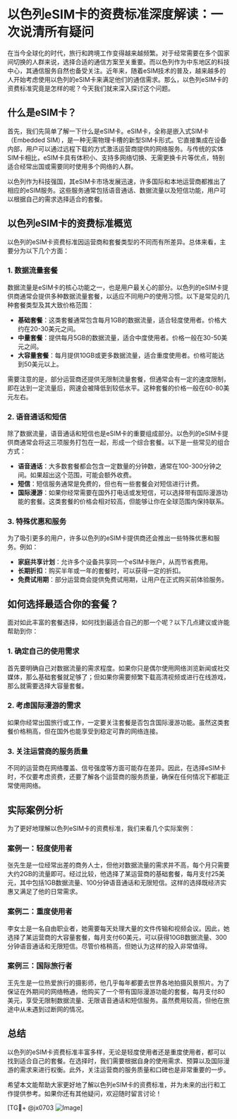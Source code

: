 # 以色列eSIM卡的资费标准深度解读：一次说清所有疑问

在当今全球化的时代，旅行和跨境工作变得越来越频繁。对于经常需要在多个国家间切换的人群来说，选择合适的通信方案至关重要。而以色列作为中东地区的科技中心，其通信服务自然也备受关注。近年来，随着eSIM技术的普及，越来越多的人开始考虑使用以色列的eSIM卡来满足他们的通信需求。那么，以色列eSIM卡的资费标准究竟是怎样的呢？今天我们就来深入探讨这个问题。

## 什么是eSIM卡？

首先，我们先简单了解一下什么是eSIM卡。eSIM卡，全称是嵌入式SIM卡（Embedded SIM），是一种无需物理卡槽的新型SIM卡形式。它直接集成在设备内部，用户可以通过远程下载的方式激活运营商提供的网络服务。与传统的实体SIM卡相比，eSIM卡具有体积小、支持多网络切换、无需更换卡片等优点，特别适合经常出国或需要同时使用多个网络的人群。

以色列作为科技强国，其eSIM卡市场发展迅速，许多国际和本地运营商都推出了相应的eSIM服务。这些服务通常包括语音通话、数据流量以及短信功能，用户可以根据自己的需求选择适合的套餐。

## 以色列eSIM卡的资费标准概览

以色列的eSIM卡资费标准因运营商和套餐类型的不同而有所差异。总体来看，主要分为以下几个方面：

### 1. 数据流量套餐

数据流量是eSIM卡的核心功能之一，也是用户最关心的部分。以色列的eSIM卡提供商通常会提供多种数据流量套餐，以适应不同用户的使用习惯。以下是常见的几种套餐类型及其大致价格范围：

- **基础套餐**：这类套餐通常包含每月1GB的数据流量，适合轻度使用者。价格大约在20-30美元之间。
- **中量套餐**：提供每月5GB的数据流量，适合中度使用者。价格一般在30-50美元之间。
- **大容量套餐**：每月提供10GB或更多数据流量，适合重度使用者。价格可能达到50美元以上。

需要注意的是，部分运营商还提供无限制流量套餐，但通常会有一定的速度限制，即在达到一定流量后，网速会被降低到较低水平。这种套餐的价格一般在60-80美元左右。

### 2. 语音通话和短信

除了数据流量，语音通话和短信也是eSIM卡的重要组成部分。以色列的eSIM卡提供商通常会将这三项服务打包在一起，形成一个综合套餐。以下是一些常见的组合方式：

- **语音通话**：大多数套餐都会包含一定数量的分钟数，通常在100-300分钟之间。如果超出这个范围，可能会额外收费。
- **短信**：短信服务通常是免费的，但也有一些套餐会对短信进行计费。
- **国际漫游**：如果你经常需要在国外打电话或发短信，可以选择带有国际漫游功能的套餐。这类套餐的价格会相对较高，但能够让你在全球范围内保持联系。

### 3. 特殊优惠和服务

为了吸引更多的用户，许多以色列的eSIM卡提供商还会推出一些特殊优惠和服务。例如：

- **家庭共享计划**：允许多个设备共享同一个eSIM卡账户，从而节省费用。
- **长期折扣**：购买半年或一年的套餐时，可以获得一定的折扣。
- **免费试用期**：部分运营商会提供免费试用期，让用户在正式购买前体验服务。

## 如何选择最适合你的套餐？

面对如此丰富的套餐选择，如何找到最适合自己的那一个呢？以下几点建议或许能帮助到你：

### 1. 确定自己的使用需求

首先要明确自己对数据流量的需求程度。如果你只是偶尔使用网络浏览新闻或社交媒体，那么基础套餐就足够了；但如果你需要频繁下载高清视频或进行在线游戏，那么就需要选择大容量套餐。

### 2. 考虑国际漫游的需求

如果你经常出国旅行或工作，一定要关注套餐是否包含国际漫游功能。虽然这类套餐价格稍高，但在国外也能享受到稳定可靠的网络连接。

### 3. 关注运营商的服务质量

不同的运营商在网络覆盖、信号强度等方面可能存在差异。因此，在选择eSIM卡时，不仅要考虑资费，还要了解各个运营商的服务质量，确保在任何情况下都能正常使用网络。

## 实际案例分析

为了更好地理解以色列eSIM卡的资费标准，我们来看几个实际案例：

### 案例一：轻度使用者

张先生是一位经常出差的商务人士，但他对数据流量的需求并不高，每个月只需要大约2GB的流量即可。经过比较，他选择了某运营商的基础套餐，每月支付25美元，其中包括1GB数据流量、100分钟语音通话和无限短信。这样的选择既经济实惠又满足了他的日常需求。

### 案例二：重度使用者

李女士是一名自由职业者，她需要每天处理大量的文件传输和视频会议。因此，她选择了某运营商的大容量套餐，每月支付60美元，可以获得10GB数据流量、300分钟语音通话和无限短信。尽管价格稍高，但她认为这样的投入非常值得。

### 案例三：国际旅行者

王先生是一位热爱旅行的摄影师，他几乎每年都要去世界各地拍摄风景照片。为了保证在外期间的网络畅通，他购买了一个带有国际漫游功能的套餐，每月支付80美元，享受无限制数据流量、无限语音通话和短信服务。虽然费用较高，但他在旅途中从未遇到过断网的情况。

## 总结

以色列的eSIM卡资费标准丰富多样，无论是轻度使用者还是重度使用者，都可以找到适合自己的套餐。在选择时，我们需要根据自身的使用需求、预算以及国际漫游的需求来进行权衡。此外，关注运营商的服务质量和口碑也是非常重要的一步。

希望本文能帮助大家更好地了解以色列eSIM卡的资费标准，并为未来的出行和工作提供参考。如果你还有其他疑问，欢迎随时留言讨论！

[TG💪+ @jx0703 ![Image](https://github.com/user-attachments/assets/dbca1d08-cadb-493c-b0ec-ad6f7a83f270)]